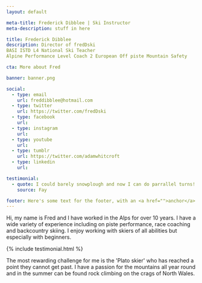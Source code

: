 ```yaml
---
layout: default

meta-title: Frederick Dibblee | Ski Instructor
meta-description: stuff in here

title: Frederick Dibblee
description: Director of fredDski
BASI ISTD L4 National Ski Teacher 
Alpine Performance Level Coach 2 European Off piste Mountain Safety

cta: More about Fred

banner: banner.png

social:
  - type: email
    url: freddibblee@hotmail.com
  - type: twitter
    url: https://twitter.com/fredDski
  - type: facebook
    url:
  - type: instagram
    url:
  - type: youtube
    url:
  - type: tumblr
    url: https://twitter.com/adamwhitcroft
  - type: linkedin
    url:

testimonial:
  - quote: I could barely snowplough and now I can do parrallel turns! 
    source: Fay

footer: Here's some text for the footer, with an <a href="">anchor</a> included.
---
```


Hi, my name is Fred and I have worked in the Alps for over 10 years. I have a wide variety of experience including on piste performance, race coaching and backcountry skiing. I enjoy working with skiers of all abilities but especially with beginners.

{% include testimonial.html %}

The most rewarding challenge for me is the 'Plato skier' who has reached a point they cannot get past. I have a passion for the mountains all year round and in the summer can be found rock climbing on the crags of North Wales.

